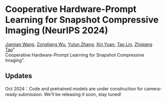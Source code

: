 # Cooperative Hardware-Prompt Learning for Snapshot Compressive Imaging (NeurIPS 2024)

[Jiamian Wang](https://jiamian-wang.github.io/), [Zongliang Wu](https://scholar.google.com/citations?hl=zh-CN&user=fiylCeQAAAAJ&view_op=list_works&sortby=pubdate), [Yulun Zhang](https://yulunzhang.com/), [Xin Yuan](https://en.westlake.edu.cn/faculty/xin-yuan.html), [Tao Lin](https://tlin-taolin.github.io/), [Zhiqiang Tao](https://ztao.cc/)"	
Cooperative Hardware-Prompt Learning for Snapshot Compressive Imaging".


## Updates

Oct 2024：Code and pretrained models are under construction for camera-ready submission. We'll be releasing it soon, stay tuned!
